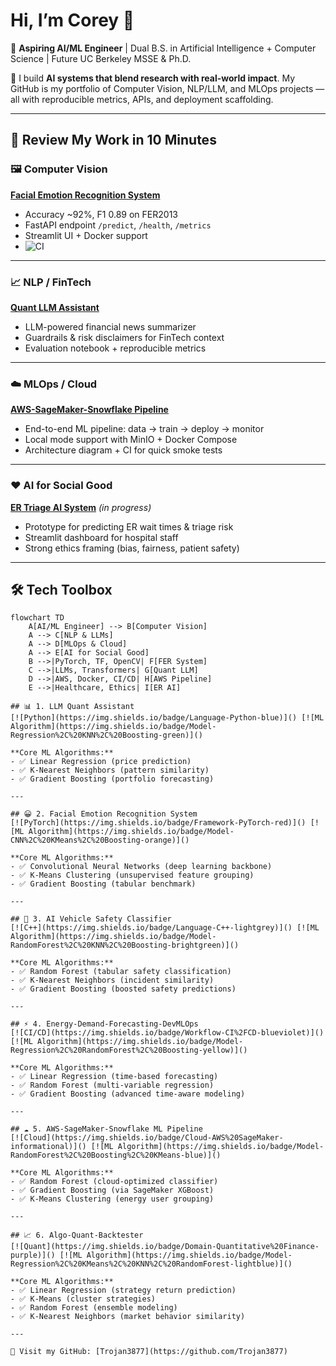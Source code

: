 # Hi, I’m Corey 👋  

🎯 **Aspiring AI/ML Engineer** | Dual B.S. in Artificial Intelligence + Computer Science | Future UC Berkeley MSSE & Ph.D.  

🚀 I build **AI systems that blend research with real-world impact**. My GitHub is my portfolio of Computer Vision, NLP/LLM, and MLOps projects — all with reproducible metrics, APIs, and deployment scaffolding.

---

## 🔗 Review My Work in 10 Minutes

### 🖼️ Computer Vision  
**[Facial Emotion Recognition System](https://github.com/Trojan3877/Facial-Emotion-Recognition-System)**  
- Accuracy ~92%, F1 0.89 on FER2013  
- FastAPI endpoint `/predict`, `/health`, `/metrics`  
- Streamlit UI + Docker support  
- ![CI](https://img.shields.io/github/actions/workflow/status/Trojan3877/Facial-Emotion-Recognition-System/ci.yml?branch=main)  

---

### 📈 NLP / FinTech  
**[Quant LLM Assistant](https://github.com/Trojan3877/Quant-LLM-Assistant)**  
- LLM-powered financial news summarizer  
- Guardrails & risk disclaimers for FinTech context  
- Evaluation notebook + reproducible metrics  

---

### ☁️ MLOps / Cloud  
**[AWS-SageMaker-Snowflake Pipeline](https://github.com/Trojan3877/AWS-SageMaker-Snowflake-ML-Pipeline)**  
- End-to-end ML pipeline: data → train → deploy → monitor  
- Local mode support with MinIO + Docker Compose  
- Architecture diagram + CI for quick smoke tests  

---

### ❤️ AI for Social Good  
**[ER Triage AI System](#)** *(in progress)*  
- Prototype for predicting ER wait times & triage risk  
- Streamlit dashboard for hospital staff  
- Strong ethics framing (bias, fairness, patient safety)  

---

## 🛠️ Tech Toolbox

```mermaid
flowchart TD
    A[AI/ML Engineer] --> B[Computer Vision]
    A --> C[NLP & LLMs]
    A --> D[MLOps & Cloud]
    A --> E[AI for Social Good]
    B -->|PyTorch, TF, OpenCV| F[FER System]
    C -->|LLMs, Transformers| G[Quant LLM]
    D -->|AWS, Docker, CI/CD| H[AWS Pipeline]
    E -->|Healthcare, Ethics| I[ER AI]

## 📊 1. LLM Quant Assistant
[![Python](https://img.shields.io/badge/Language-Python-blue)]() [![ML Algorithm](https://img.shields.io/badge/Model-Regression%2C%20KNN%2C%20Boosting-green)]()

**Core ML Algorithms:**
- ✅ Linear Regression (price prediction)
- ✅ K-Nearest Neighbors (pattern similarity)
- ✅ Gradient Boosting (portfolio forecasting)

---

## 😀 2. Facial Emotion Recognition System
[![PyTorch](https://img.shields.io/badge/Framework-PyTorch-red)]() [![ML Algorithm](https://img.shields.io/badge/Model-CNN%2C%20KMeans%2C%20Boosting-orange)]()

**Core ML Algorithms:**
- ✅ Convolutional Neural Networks (deep learning backbone)
- ✅ K-Means Clustering (unsupervised feature grouping)
- ✅ Gradient Boosting (tabular benchmark)

---

## 🚗 3. AI Vehicle Safety Classifier
[![C++](https://img.shields.io/badge/Language-C++-lightgrey)]() [![ML Algorithm](https://img.shields.io/badge/Model-RandomForest%2C%20KNN%2C%20Boosting-brightgreen)]()

**Core ML Algorithms:**
- ✅ Random Forest (tabular safety classification)
- ✅ K-Nearest Neighbors (incident similarity)
- ✅ Gradient Boosting (boosted safety predictions)

---

## ⚡ 4. Energy-Demand-Forecasting-DevMLOps
[![CI/CD](https://img.shields.io/badge/Workflow-CI%2FCD-blueviolet)]() [![ML Algorithm](https://img.shields.io/badge/Model-Regression%2C%20RandomForest%2C%20Boosting-yellow)]()

**Core ML Algorithms:**
- ✅ Linear Regression (time-based forecasting)
- ✅ Random Forest (multi-variable regression)
- ✅ Gradient Boosting (advanced time-aware modeling)

---

## ☁️ 5. AWS-SageMaker-Snowflake ML Pipeline
[![Cloud](https://img.shields.io/badge/Cloud-AWS%20SageMaker-informational)]() [![ML Algorithm](https://img.shields.io/badge/Model-RandomForest%2C%20Boosting%2C%20KMeans-blue)]()

**Core ML Algorithms:**
- ✅ Random Forest (cloud-optimized classifier)
- ✅ Gradient Boosting (via SageMaker XGBoost)
- ✅ K-Means Clustering (energy user grouping)

---

## 📈 6. Algo-Quant-Backtester
[![Quant](https://img.shields.io/badge/Domain-Quantitative%20Finance-purple)]() [![ML Algorithm](https://img.shields.io/badge/Model-Regression%2C%20KMeans%2C%20KNN%2C%20RandomForest-lightblue)]()

**Core ML Algorithms:**
- ✅ Linear Regression (strategy return prediction)
- ✅ K-Means (cluster strategies)
- ✅ Random Forest (ensemble modeling)
- ✅ K-Nearest Neighbors (market behavior similarity)

---

🔗 Visit my GitHub: [Trojan3877](https://github.com/Trojan3877)


